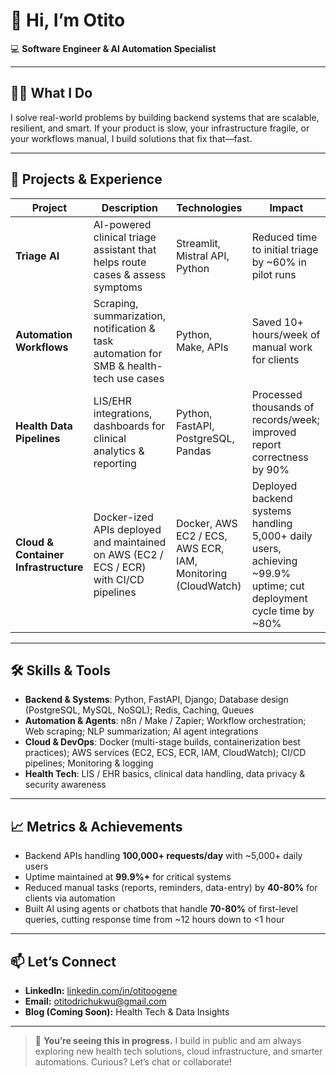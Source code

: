 # 👋 Hi, I’m Otito 

💻 **Software Engineer & AI Automation Specialist**

---

## 👨‍💻 What I Do  
I solve real-world problems by building backend systems that are scalable, resilient, and smart. If your product is slow, your infrastructure fragile, or your workflows manual, I build solutions that fix that—fast.

---

## 🚀 Projects & Experience

| Project | Description | Technologies | Impact |
|---|---|---|---|
| **Triage AI** | AI-powered clinical triage assistant that helps route cases & assess symptoms | Streamlit, Mistral API, Python | Reduced time to initial triage by ~60% in pilot runs |
| **Automation Workflows** | Scraping, summarization, notification & task automation for SMB & health-tech use cases | Python, Make, APIs | Saved 10+ hours/week of manual work for clients |
| **Health Data Pipelines** | LIS/EHR integrations, dashboards for clinical analytics & reporting | Python, FastAPI, PostgreSQL, Pandas | Processed thousands of records/week; improved report correctness by 90% |
| **Cloud & Container Infrastructure** | Docker-ized APIs deployed and maintained on AWS (EC2 / ECS / ECR) with CI/CD pipelines | Docker, AWS EC2 / ECS, AWS ECR, IAM, Monitoring (CloudWatch) | Deployed backend systems handling 5,000+ daily users, achieving ~99.9% uptime; cut deployment cycle time by ~80% |

---

## 🛠 Skills & Tools

- **Backend & Systems**: Python, FastAPI, Django; Database design (PostgreSQL, MySQL, NoSQL); Redis, Caching, Queues  
- **Automation & Agents**: n8n / Make / Zapier; Workflow orchestration; Web scraping; NLP summarization; AI agent integrations  
- **Cloud & DevOps**: Docker (multi-stage builds, containerization best practices); AWS services (EC2, ECS, ECR, IAM, CloudWatch); CI/CD pipelines; Monitoring & logging  
- **Health Tech**: LIS / EHR basics, clinical data handling, data privacy & security awareness

---

## 📈 Metrics & Achievements

- Backend APIs handling **100,000+ requests/day** with ~5,000+ daily users  
- Uptime maintained at **99.9%+** for critical systems  
- Reduced manual tasks (reports, reminders, data-entry) by **40-80%** for clients via automation  
- Built AI using agents or chatbots that handle **70-80%** of first-level queries, cutting response time from ~12 hours down to <1 hour  

---

## 📫 Let’s Connect

- **LinkedIn:** [linkedin.com/in/otitoogene](#)  
- **Email:** otitodrichukwu@gmail.com  
- **Blog (Coming Soon):** Health Tech & Data Insights  

---

> 🚧 **You’re seeing this in progress.** I build in public and am always exploring new health tech solutions, cloud infrastructure, and smarter automations. Curious? Let’s chat or collaborate!
